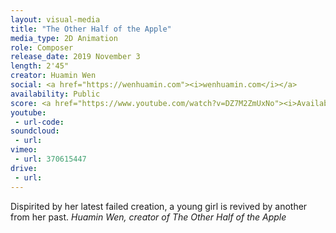 ```yaml
---
layout: visual-media
title: "The Other Half of the Apple"
media_type: 2D Animation
role: Composer
release_date: 2019 November 3
length: 2'45"
creator: Huamin Wen
social: <a href="https://wenhuamin.com"><i>wenhuamin.com</i></a>
availability: Public
score: <a href="https://www.youtube.com/watch?v=DZ7M2ZmUxNo"><i>Available Here</i></a>
youtube:
 - url-code:
soundcloud:
 - url:
vimeo:
 - url: 370615447
drive:
 - url:
---
```


<span class="teaser">Dispirited by her latest failed creation, a young girl is revived by another from her past.</span>
<cite>Huamin Wen, creator of _The Other Half of the Apple_</cite>